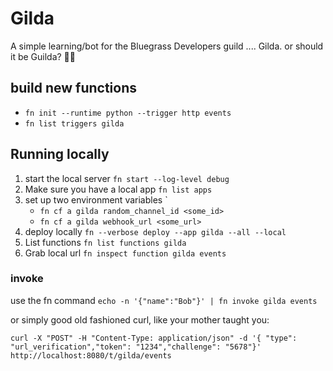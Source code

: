 # Gilda
A simple learning/bot for the Bluegrass Developers guild .... Gilda. or should it be Guilda? 🤷‍♂️

## build new functions

* `fn init --runtime python --trigger http events`
* `fn list triggers gilda `

## Running locally

1. start the local server `fn start --log-level debug`
1. Make sure you have a local app `fn list apps`
1. set up two environment variables `
    * `fn cf a gilda random_channel_id <some_id>`
    * `fn cf a gilda webhook_url <some_url>`
1. deploy locally `fn --verbose deploy --app gilda --all --local`
1. List functions `fn list functions gilda`
1. Grab local url `fn inspect function gilda events`

### invoke

use the fn command `echo -n '{"name":"Bob"}' | fn invoke gilda events`

or simply good old fashioned curl, like your mother taught you:
```
curl -X "POST" -H "Content-Type: application/json" -d '{ "type": "url_verification","token": "1234","challenge": "5678"}' http://localhost:8080/t/gilda/events
```
